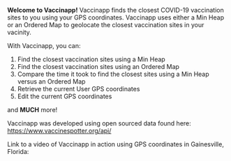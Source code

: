 **Welcome to Vaccinapp!**
Vaccinapp finds the closest COVID-19 vaccination sites to you using your GPS coordinates. Vaccinapp uses either a Min Heap or an Ordered Map to geolocate the closest vaccination sites in your vacinity.

With Vaccinapp, you can:
1. Find the closest vaccination sites using a Min Heap
2. Find the closest vaccination sites using an Ordered Map
3. Compare the time it took to find the closest sites using a Min Heap versus an Ordered Map
4. Retrieve the current User GPS coordinates
5. Edit the current GPS coordinates

and **MUCH** more!


Vaccinapp was developed using open sourced data found here: https://www.vaccinespotter.org/api/

Link to a video of Vaccinapp in action using GPS coordinates in Gainesville, Florida: 
